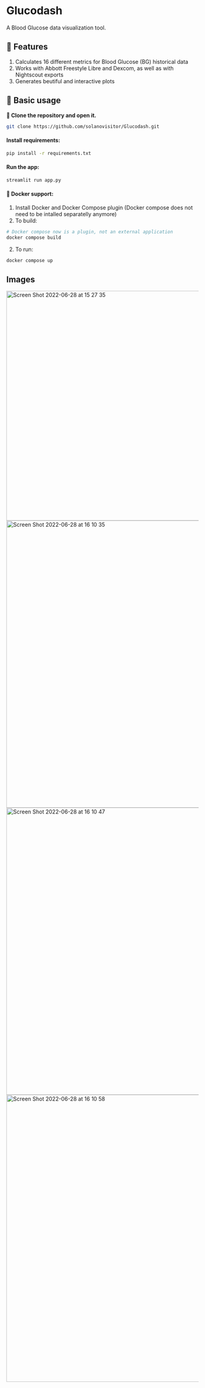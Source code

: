 # Glucodash
A Blood Glucose data visualization tool.



## :brain: Features
1. Calculates 16 different metrics for Blood Glucose (BG) historical data
2. Works with Abbott Freestyle Libre and Dexcom, as well as with Nightscout exports
3. Generates beutiful and interactive plots



## :mage: Basic usage
**:file_folder: Clone the repository and open it.**
```bash
git clone https://github.com/solanovisitor/Glucodash.git
```
#### Install requirements:
```bash
pip install -r requirements.txt
```
#### Run the app:
```bash
streamlit run app.py
```

#### :whale: Docker support: 
1. Install Docker and Docker Compose plugin (Docker compose does not need to be intalled separatelly anymore)
2. To build:
```bash
# Docker compose now is a plugin, not an external application
docker compose build
```
2. To run:
```bash
docker compose up
```

## Images
<img width="600" alt="Screen Shot 2022-06-28 at 15 27 35" src="https://user-images.githubusercontent.com/60658814/176256423-9f486880-499f-483b-aa1f-750053296733.png">
<img width="750" alt="Screen Shot 2022-06-28 at 16 10 35" src="https://user-images.githubusercontent.com/60658814/176265102-f46fbba2-36ef-4f40-9332-ee0cebf2d860.png">
<img width="750" alt="Screen Shot 2022-06-28 at 16 10 47" src="https://user-images.githubusercontent.com/60658814/176265466-e56c8afa-6cc7-40ac-8546-3311a2db6fcd.png">
<img width="750" alt="Screen Shot 2022-06-28 at 16 10 58" src="https://user-images.githubusercontent.com/60658814/176265527-b0518c48-756c-4c45-9229-8b413af89b7b.png">
